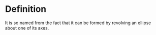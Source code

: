 # Definition

It is so named from the fact that it can be formed by revolving an
ellipse about one of its axes.
